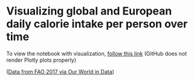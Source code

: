 # Visualizing global and European daily calorie intake per person over time

To view the notebook with visualization, [follow this link](https://nbviewer.org/github/HeleneFabia/global-calorie-consumption/blob/main/calorie_consumption_plots.ipynb?flsuh_cache=True) (GitHub does not render Plotly plots properly)

([Data from FAO 2017 via Our World in Data](https://github.com/owid/owid-datasets/tree/master/datasets/Diet%20compositions%20by%20commodity%20categories%20-%20FAO%20(2017)))

